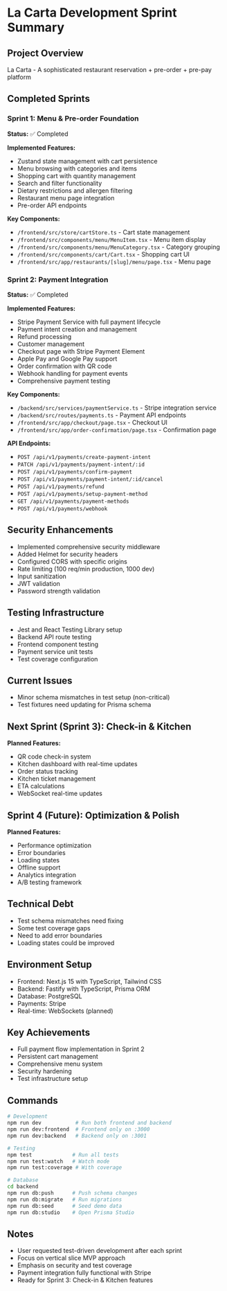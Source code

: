 # La Carta Development Sprint Summary

## Project Overview
La Carta - A sophisticated restaurant reservation + pre-order + pre-pay platform

## Completed Sprints

### Sprint 1: Menu & Pre-order Foundation
**Status:** ✅ Completed

**Implemented Features:**
- Zustand state management with cart persistence
- Menu browsing with categories and items
- Shopping cart with quantity management
- Search and filter functionality
- Dietary restrictions and allergen filtering
- Restaurant menu page integration
- Pre-order API endpoints

**Key Components:**
- `/frontend/src/store/cartStore.ts` - Cart state management
- `/frontend/src/components/menu/MenuItem.tsx` - Menu item display
- `/frontend/src/components/menu/MenuCategory.tsx` - Category grouping
- `/frontend/src/components/cart/Cart.tsx` - Shopping cart UI
- `/frontend/src/app/restaurants/[slug]/menu/page.tsx` - Menu page

### Sprint 2: Payment Integration
**Status:** ✅ Completed

**Implemented Features:**
- Stripe Payment Service with full payment lifecycle
- Payment intent creation and management
- Refund processing
- Customer management
- Checkout page with Stripe Payment Element
- Apple Pay and Google Pay support
- Order confirmation with QR code
- Webhook handling for payment events
- Comprehensive payment testing

**Key Components:**
- `/backend/src/services/paymentService.ts` - Stripe integration service
- `/backend/src/routes/payments.ts` - Payment API endpoints
- `/frontend/src/app/checkout/page.tsx` - Checkout UI
- `/frontend/src/app/order-confirmation/page.tsx` - Confirmation page

**API Endpoints:**
- `POST /api/v1/payments/create-payment-intent`
- `PATCH /api/v1/payments/payment-intent/:id`
- `POST /api/v1/payments/confirm-payment`
- `POST /api/v1/payments/payment-intent/:id/cancel`
- `POST /api/v1/payments/refund`
- `POST /api/v1/payments/setup-payment-method`
- `GET /api/v1/payments/payment-methods`
- `POST /api/v1/payments/webhook`

## Security Enhancements
- Implemented comprehensive security middleware
- Added Helmet for security headers
- Configured CORS with specific origins
- Rate limiting (100 req/min production, 1000 dev)
- Input sanitization
- JWT validation
- Password strength validation

## Testing Infrastructure
- Jest and React Testing Library setup
- Backend API route testing
- Frontend component testing
- Payment service unit tests
- Test coverage configuration

## Current Issues
- Minor schema mismatches in test setup (non-critical)
- Test fixtures need updating for Prisma schema

## Next Sprint (Sprint 3): Check-in & Kitchen
**Planned Features:**
- QR code check-in system
- Kitchen dashboard with real-time updates
- Order status tracking
- Kitchen ticket management
- ETA calculations
- WebSocket real-time updates

## Sprint 4 (Future): Optimization & Polish
**Planned Features:**
- Performance optimization
- Error boundaries
- Loading states
- Offline support
- Analytics integration
- A/B testing framework

## Technical Debt
- Test schema mismatches need fixing
- Some test coverage gaps
- Need to add error boundaries
- Loading states could be improved

## Environment Setup
- Frontend: Next.js 15 with TypeScript, Tailwind CSS
- Backend: Fastify with TypeScript, Prisma ORM
- Database: PostgreSQL
- Payments: Stripe
- Real-time: WebSockets (planned)

## Key Achievements
- Full payment flow implementation in Sprint 2
- Persistent cart management
- Comprehensive menu system
- Security hardening
- Test infrastructure setup

## Commands
```bash
# Development
npm run dev           # Run both frontend and backend
npm run dev:frontend  # Frontend only on :3000
npm run dev:backend   # Backend only on :3001

# Testing
npm test             # Run all tests
npm run test:watch   # Watch mode
npm run test:coverage # With coverage

# Database
cd backend
npm run db:push      # Push schema changes
npm run db:migrate   # Run migrations
npm run db:seed      # Seed demo data
npm run db:studio    # Open Prisma Studio
```

## Notes
- User requested test-driven development after each sprint
- Focus on vertical slice MVP approach
- Emphasis on security and test coverage
- Payment integration fully functional with Stripe
- Ready for Sprint 3: Check-in & Kitchen features